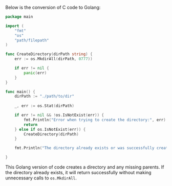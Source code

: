 Below is the conversion of C code to Golang:

```Go
package main

import (
	"fmt"
	"os"
	"path/filepath"
)

func CreateDirectory(dirPath string) {
	err := os.MkdirAll(dirPath, 0777))

	if err != nil {
		panic(err)
	}
}

func main() {
	dirPath := "./path/to/dir"
	
	_, err := os.Stat(dirPath)

	if err != nil && !os.IsNotExist(err)) {
		fmt.Println("Error when trying to create the directory:", err)
		return
	} else if os.IsNotExist(err)) {
		CreateDirectory(dirPath)
	}

	fmt.Println("The directory already exists or was successfully created.")

}
```
This Golang version of code creates a directory and any missing parents. If the directory already exists, it will return successfully without making unnecessary calls to `os.MkdirAll`.
